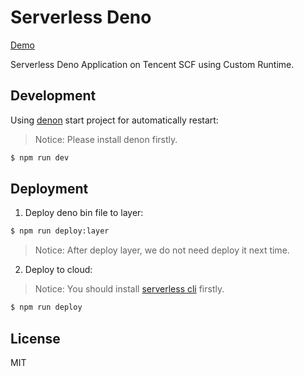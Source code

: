 # Serverless Deno

[Demo](https://service-3ntvd7t4-1251556596.gz.apigw.tencentcs.com)

Serverless Deno Application on Tencent SCF using Custom Runtime.

## Development

Using [denon](https://github.com/denosaurs/denon) start project for automatically restart:

> Notice: Please install denon firstly.

```bash
$ npm run dev
```

## Deployment

1. Deploy deno bin file to layer:

```bash
$ npm run deploy:layer
```

> Notice: After deploy layer, we do not need deploy it next time.

2. Deploy to cloud:

> Notice: You should install [serverless cli](https://github.com/serverless/serverless) firstly.

```bash
$ npm run deploy
```

## License

MIT
